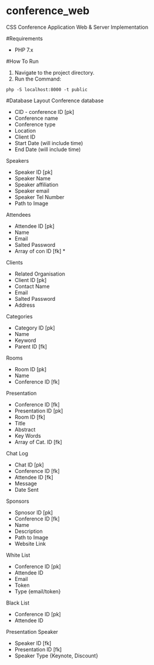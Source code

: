 # conference_web
CSS Conference Application Web &amp; Server Implementation

#Requirements
- PHP 7.x

#How To Run
1. Navigate to the project directory.
2. Run the Command: 
```
php -S localhost:8000 -t public
```


#Database Layout
Conference database
- CID - conference ID [pk]
- Conference name
- Conference type
- Location
- Client ID
- Start Date (will include time)
- End Date (will include time)

Speakers
- Speaker ID [pk]
- Speaker Name
- Speaker affiliation
- Speaker email
- Speaker Tel Number
- Path to Image

Attendees
- Attendee ID [pk]
- Name
- Email
- Salted Password
- Array of con ID [fk] *

Clients
- Related Organisation
- Client ID [pk]
- Contact Name
- Email
- Salted Password
- Address

Categories
- Category ID [pk]
- Name
- Keyword
- Parent ID [fk]

Rooms
- Room ID [pk]
- Name
- Conference ID [fk]

Presentation
- Conference ID [fk]
- Presentation ID [pk]
- Room ID [fk]
- Title
- Abstract
- Key Words
- Array of Cat. ID [fk]

Chat Log
- Chat ID [pk]
- Conference ID [fk]
- Attendee ID [fk]
- Message
- Date Sent


Sponsors
- Spnosor ID [pk]
- Conference ID [fk]
- Name
- Description
- Path to Image
- Website Link

White List
- Conference ID [pk]
- Attendee ID
- Email
- Token
- Type {email/token}

Black List
- Conference ID [pk]
- Attendee ID

Presentation Speaker
- Speaker ID [fk]
- Presentation ID [fk]
- Speaker Type {Keynote, Discount}